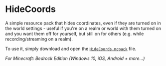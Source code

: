 # HideCoords

A simple resource pack that hides coordinates, even if they are turned on in the world settings - useful if you're on a realm or world with them turned on and you want them off for yourself, but still on for others (e.g. while recording/streaming on a realm).

To use it, simply download and open the [`HideCoords.mcpack`](raw.githubusercontent.com/TheDragonRing/hidecoords/master/HideCoords.mcpack) file.

_For Minecraft: Bedrock Edition (Windows 10, iOS, Android + more...)_
